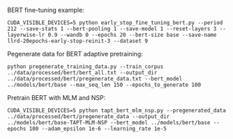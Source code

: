 BERT fine-tuning example:

`CUDA_VISIBLE_DEVICES=5 python early_stop_fine_tuning_bert.py --period 212 --save-stats 1 --bert-pooling 1 --save-model 1 --reset-layers 3 --layerwise-lr 0.9 --wandb 0 --epochs 20 --bert-size base --save-name llrd-20epochs-early-stop-reinit-3 --dataset 9`

Pegenerate data for BERT adaptive pretraining:

`python pregenerate_training_data.py --train_corpus ../data/processed/bert/bert_all.txt --output_dir ../data/processed/bert/pregenerate_data.txt --bert_model ../models/bert/base --max_seq_len 150 --epochs_to_generate 100`

Pretrain BERT with MLM and NSP:

`CUDA_VISIBLE_DEVICES=5 python tapt_bert_mlm_nsp.py --pregenerated_data ../data/processed/bert/pregenerate_data --output_dir ../models/bert/base-TAPT-MLM-NSP --bert_model ../models/bert/base --epochs 100 --adam_epsilon 1e-6 --learning_rate 1e-5`
